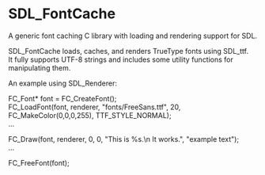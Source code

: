# SDL_FontCache
A generic font caching C library with loading and rendering support for SDL.

SDL_FontCache loads, caches, and renders TrueType fonts using SDL_ttf.  
It fully supports UTF-8 strings and includes some utility functions for manipulating them.

An example using SDL_Renderer:

FC_Font* font = FC_CreateFont();  
FC_LoadFont(font, renderer, "fonts/FreeSans.ttf", 20, FC_MakeColor(0,0,0,255), TTF_STYLE_NORMAL);  
...  
  
FC_Draw(font, renderer, 0, 0, "This is %s.\n It works.", "example text");  
...  
  
FC_FreeFont(font);
